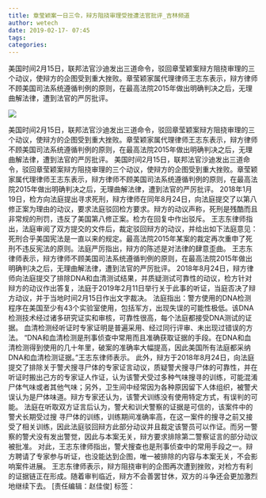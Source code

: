 ```yaml
---
title: 章莹颖案一日三令，辩方阻挠审理受挫遭法官批评_吉林频道
author: wetech
date: 2019-02-17- 07:45
tags: 
categories: 
---
```

美国时间2月15日，联邦法官沙迪发出三道命令，驳回章莹颖案辩方阻挠审理的三个动议，使辩方的企图受到重大挫败。章莹颖家属代理律师王志东表示，辩方律师不顾美国司法系统遵循判例的原则，在最高法院2015年做出明确判决之后，无理曲解法律，遭到法官的严厉批评。
<!-- more -->
                
<img align="center" border="0" src="http://p2.ifengimg.com/a/2016/0810/204c433878d5cf9size1_w16_h16.png" />
                
            
美国时间2月15日，联邦法官沙迪发出三道命令，驳回章莹颖案辩方阻挠审理的三个动议，使辩方的企图受到重大挫败。章莹颖家属代理律师王志东表示，辩方律师不顾美国司法系统遵循判例的原则，在最高法院2015年做出明确判决之后，无理曲解法律，遭到法官的严厉批评。
美国时间2月15日，联邦法官沙迪发出三道命令，驳回章莹颖案辩方阻挠审理的三个动议，使辩方的企图受到重大挫败。章莹颖家属代理律师王志东表示，辩方律师不顾美国司法系统遵循判例的原则，在最高法院2015年做出明确判决之后，无理曲解法律，遭到法官的严厉批评。
2018年1月19日，检方向法庭提出寻求死刑，辩方律师在同年8月24日，向法庭提交了以第八修正案为理由的动议，要求法庭驳回检方要求。辩方的动议声称，死刑是残酷而且非常规的刑罚，违反了美国第八修正案。检方在回复中作出驳斥。
王志东律师指出，法庭审阅了双方提交的文件后，裁定驳回辩方的动议，并给出如下法庭意见：死刑合乎美国宪法是一直以来的规定。最高法院2015年某案的裁定再次重申了死刑不违反宪法的原则。法庭严厉指出，辩方的陈述是对法律的肆意歪曲。
王志东律师表示，辩方律师不顾美国司法系统遵循判例的原则，在最高法院2015年做出明确判决之后，无理曲解法律，遭到法官的严厉批评。
2018年8月24日，辩方律师向法庭提交了排除DNA和血清测试结果，并质疑测试可靠性的动议，检方针对辩方的动议作出答复，法庭于2019年2月11日举行关于此事的听证，当庭否决了辩方动议，并于当地时间2月15日作出文字裁决。
法庭指出：警方使用的DNA检测程序在美国至少有43个实验室使用，包括军方，出现失误的可能性极低。该DNA检测技术经过诸多研究证实和审核，可靠性很高，每个法庭都接受DNA测试的证据。
血清检测经听证时专家证明是普遍采用、经过同行评审、未出现过错误的方法。
“DNA和血清检测是刑事侦查中常用而且准确获取证据的手段。在DNA和血清检测得到使用的几十年里，破案的准确率大幅提高，因此美国所有法庭都采纳DNA和血清检测证据。”王志东律师表示。
此外，辩方于2018年8月24日，向法庭提交了排除关于警犬搜寻尸体的专家证言动议，质疑警犬搜寻尸体的可靠性，并在听证时搬出己方的专家证人作证，认为该警犬受过多种气味搜寻的训练，可能混淆尸体气味或者其他气味；另外，卫生间中经常因为各种原因留下人体组织，被警犬误认为是尸体味道。辩方专家还认为，该警犬训练没有使用特定方式，有误判的可能。
法庭在听取双方证言后认为，警犬和训犬警察的证据是可信的，该案件中的警犬长期受过搜
寻尸体的训练，训练期间准确率高，在这一案件的搜寻之前又接受了相关训练，因此法庭驳回辩方此部分动议并且裁定该警员可以作证。而另一警察的警犬没有发出警觉，因此与本案无关，辩方要求排除第二警察证言的部分动议被批准。
对此，王志东律师指出，警犬搜查也是刑事侦查中的常用手段之一。辩方聘请了专家参与听证，也没能达到企图，唯一被排除的内容与本案无关，不会影响案件进展。
王志东律师表示，辩方阻挠审判的企图再次遭到挫败，对检方有利的证据链正在形成。随着审判临近，辩方不会善罢甘休，双方的斗争还会更加激烈地继续下去。
[责任编辑：赵佳俊]
标签：
 
 
             

